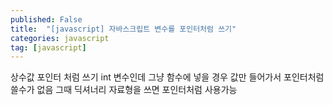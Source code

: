 ```yaml
---
published: False
title:  "[javascript] 자바스크립트 변수를 포인터처럼 쓰기"
categories: javascript
tag: [javascript]
---
```


상수값 포인터 처럼 쓰기
int 변수인데 그냥 함수에 넣을 경우 값만 들어가서 포인터처럼 쓸수가 없음
그때 딕셔너리 자료형을 쓰면 포인터처럼 사용가능

